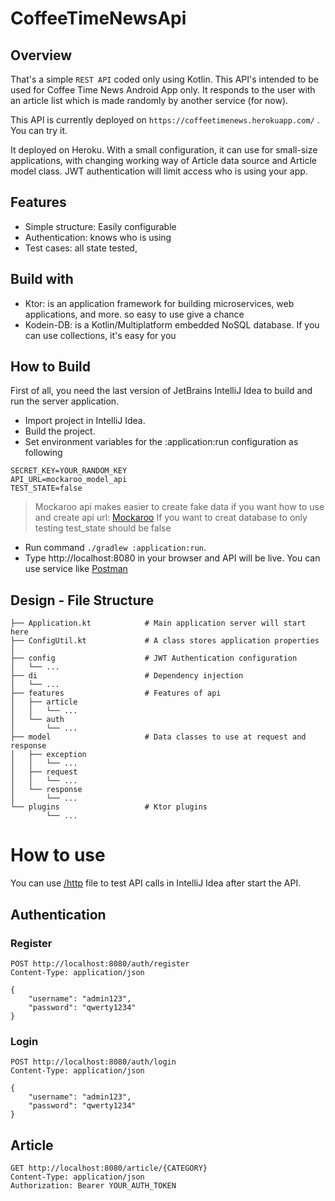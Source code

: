 # CoffeeTimeNewsApi

## Overview
That's a simple `REST API` coded only using Kotlin. This API's intended to be used for Coffee Time News Android App only. It responds to the user with an article list which is made randomly by another service (for now).

This API is currently deployed on `https://coffeetimenews.herokuapp.com/` . You can try it.

It deployed on Heroku. With a small configuration, it can use for small-size applications, with changing working way of Article data source and Article model class. JWT authentication will limit access who is using your app.

## Features
- Simple structure: Easily configurable
- Authentication: knows who is using
- Test cases: all state tested,

## Build with
- Ktor: is an application framework for building microservices, web applications, and more. so easy to use give a chance 
- Kodein-DB: is a Kotlin/Multiplatform embedded NoSQL database. If you can use collections, it's easy for you

## How to Build 
First of all, you need the last version of JetBrains IntelliJ Idea to build and run the server application.
- Import project in IntelliJ Idea.
- Build the project.
- Set environment variables for the :application:run configuration as following
```
SECRET_KEY=YOUR_RANDOM_KEY
API_URL=mockaroo_model_api              
TEST_STATE=false
```
> Mockaroo api makes easier to create fake data if you want how to use and create api url: [Mockaroo](https://www.mockaroo.com/apis)
> If you want to creat database to only testing test_state should be false
- Run command `./gradlew :application:run`.
- Type http://localhost:8080 in your browser and API will be live. You can use service like [Postman](https://www.postman.com)

## Design - File Structure

```
├── Application.kt            # Main application server will start here
├── ConfigUtil.kt             # A class stores application properties
│ 
├── config                    # JWT Authentication configuration
│   └── ...
├── di                        # Dependency injection 
│   └── ...
├── features                  # Features of api
│   ├── article
│   │   └── ...
│   └── auth
│       └── ...
├── model                     # Data classes to use at request and response
│   ├── exception
│   │   └── ...
│   ├── request
│   │   └── ...
│   └── response
│       └── ...
└── plugins                   # Ktor plugins
        └── ...
```
# How to use
You can use [/http]() file to test API calls in IntelliJ Idea after start the API.

## Authentication
### Register
```
POST http://localhost:8080/auth/register
Content-Type: application/json

{
    "username": "admin123",
    "password": "qwerty1234"
}
```
### Login
```
POST http://localhost:8080/auth/login
Content-Type: application/json

{
    "username": "admin123",
    "password": "qwerty1234"
}
```

## Article
```
GET http://localhost:8080/article/{CATEGORY}
Content-Type: application/json
Authorization: Bearer YOUR_AUTH_TOKEN
```
